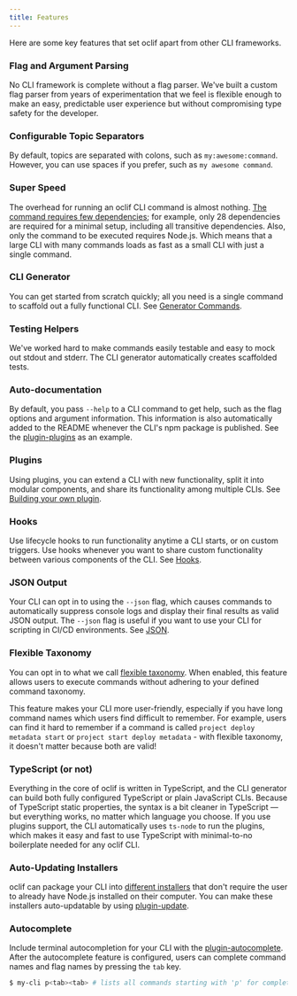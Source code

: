 ```yaml
---
title: Features
---
```


Here are some key features that set oclif apart from other CLI frameworks.

### Flag and Argument Parsing

No CLI framework is complete without a flag parser. We've built a custom flag parser from years of experimentation that we feel is flexible enough to make an easy, predictable user experience but without compromising type safety for the developer.

### Configurable Topic Separators

By default, topics are separated with colons, such as `my:awesome:command`. However, you can use spaces if you prefer, such as `my awesome command`.

### Super Speed

The overhead for running an oclif CLI command is almost nothing. [The command requires few dependencies](https://www.npmjs.com/package/@oclif/core?activeTab=dependencies); for example, only 28 dependencies are required for a minimal setup, including all transitive dependencies. Also, only the command to be executed requires Node.js. Which means that a large CLI with many commands loads as fast as a small CLI with just a single command.

### CLI Generator

You can get started from scratch quickly; all you need is a single command to scaffold out a fully functional CLI. See [Generator Commands](https://oclif.io/docs/generator_commands).

### Testing Helpers

We've worked hard to make commands easily testable and easy to mock out stdout and stderr. The CLI generator automatically creates scaffolded tests.

### Auto-documentation

By default, you pass `--help` to a CLI command to get help, such as the flag options and argument information. This information is also automatically added to the README whenever the CLI's npm package is published. See the [plugin-plugins](https://github.com/oclif/plugin-plugins) as an example.

### Plugins

Using plugins, you can extend a CLI with new functionality, split it into modular components, and share its functionality among multiple CLIs. See [Building your own plugin](https://oclif.io/docs/plugins#building-your-own-plugin).

### Hooks

Use lifecycle hooks to run functionality anytime a CLI starts, or on custom triggers. Use hooks whenever you want to share custom functionality between various components of the CLI. See [Hooks](https://oclif.io/docs/hooks).

### JSON Output

Your CLI can opt in to using the `--json` flag, which causes commands to automatically suppress console logs and display their final results as valid JSON output. The `--json` flag is useful if you want to use your CLI for scripting in CI/CD environments. See [JSON](https://oclif.io/docs/json).

### Flexible Taxonomy

You can opt in to what we call [flexible taxonomy](./flexible_taxonomy.md). When enabled, this feature allows users to execute commands without adhering to your defined command taxonomy.

This feature makes your CLI more user-friendly, especially if you have long command names which users find difficult to remember. For example, users can find it hard to remember if a command is called `project deploy metadata start` or `project start deploy metadata` - with flexible taxonomy, it doesn't matter because both are valid!

### TypeScript (or not)

Everything in the core of oclif is written in TypeScript, and the CLI generator can build both fully configured TypeScript or plain JavaScript CLIs. Because of TypeScript static properties, the syntax is a bit cleaner in TypeScript — but everything works, no matter which language you choose. If you use plugins support, the CLI automatically uses `ts-node` to run the plugins, which makes it easy and fast to use TypeScript with minimal-to-no boilerplate needed for any oclif CLI.

### Auto-Updating Installers

oclif can package your CLI into [different installers](releasing.md) that don't require the user to already have Node.js installed on their computer. You can make these installers auto-updatable by using [plugin-update](https://github.com/oclif/plugin-update).

### Autocomplete

Include terminal autocompletion for your CLI with the [plugin-autocomplete](https://github.com/oclif/plugin-autocomplete). After the autocomplete feature is configured, users can complete command names and flag names by pressing the `tab` key.

```bash
$ my-cli p<tab><tab> # lists all commands starting with 'p' for completion
```
